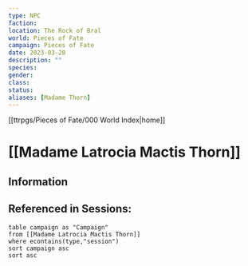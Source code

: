 ```yaml
---
type: NPC
faction: 
location: The Rock of Bral
world: Pieces of Fate
campaign: Pieces of Fate
date: 2023-03-20
description: ""
species: 
gender: 
class: 
status:
aliases: [Madame Thorn]
---
```

[[ttrpgs/Pieces of Fate/000 World Index|home]]
# [[Madame Latrocia Mactis Thorn]]

## Information

## Referenced in Sessions:

```dataview
table campaign as "Campaign"
from [[Madame Latrocia Mactis Thorn]]
where econtains(type,"session")
sort campaign asc
sort asc
```